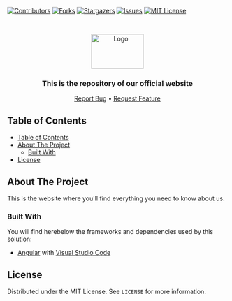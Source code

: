 <!-- 
	Huge thank you to this repository for their amazing README template!
	https://github.com/othneildrew/Best-README-Template/blob/master/README.md
-->

<!-- PROJECT SHIELDS -->
[![Contributors][contributors-shield]][contributors-url]
[![Forks][forks-shield]][forks-url]
[![Stargazers][stars-shield]][stars-url]
[![Issues][issues-shield]][issues-url]
[![MIT License][license-shield]][license-url]



<!-- PROJECT LOGO -->
<br />
<p align="center">
  <a href="https://github.com/wearespacey/orgwebsite">
    <img src="https://nsa40.casimages.com/img/2019/08/11/190811015143756586.jpg" alt="Logo" width="120" height="80">
  </a>

  <h3 align="center">This is the repository of our official website</h3>

  <p align="center">
    <a href="https://github.com/wearespacey/orgwebsite/issues">Report Bug</a>
    •
    <a href="https://github.com/wearespacey/orgwebsite/issues">Request Feature</a>
  </p>
</p>



<!-- TABLE OF CONTENTS -->
## Table of Contents

- [Table of Contents](#table-of-contents)
- [About The Project](#about-the-project)
  - [Built With](#built-with)
- [License](#license)


<!-- ABOUT THE PROJECT -->
## About The Project
This is the website where you'll find everything you need to know about us.

### Built With
You will find herebelow the frameworks and dependencies used by this solution:
* [Angular](https://angular.io/) with [Visual Studio Code](https://code.visualstudio.com/)

<!-- Add dependencies here -->

<!-- LICENSE -->
## License

Distributed under the MIT License. See `LICENSE` for more information.

<!-- MARKDOWN LINKS & IMAGES -->
<!-- https://www.markdownguide.org/basic-syntax/#reference-style-links -->
[contributors-shield]: https://img.shields.io/github/contributors/wearespacey/orgwebsite?style=flat-square
[contributors-url]: https://github.com/wearespacey/orgwebsite/graphs/contributors
[forks-shield]: https://img.shields.io/github/forks/wearespacey/orgwebsite?style=flat-square
[forks-url]: https://github.com/wearespacey/orgwebsite/network/members
[stars-shield]: https://img.shields.io/github/stars/wearespacey/orgwebsite?style=flat-square
[stars-url]: https://github.com/wearespacey/orgwebsite/stargazers
[issues-shield]: https://img.shields.io/github/issues/wearespacey/orgwebsite?style=flat-square
[issues-url]: https://github.com/wearespacey/orgwebsite/issues
[license-shield]: https://img.shields.io/github/license/wearespacey/orgwebsite?style=flat-square
[license-url]: https://github.com/wearespacey/orgwebsite/blob/master/LICENSE
